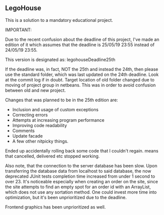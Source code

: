 ## LegoHouse

This is a solution to a mandatory educational project. 

IMPORTANT:

Due to the recent confusion about the deadline of this project, I've made an edition of it which assumes that the deadline is 25/05/19 23:55 instead of 24/05/19 23:55.

This version is designated as: legohouseDeadline25th

If the deadline was, in fact, NOT the 25th and instead the 24th, then please use the standard folder, which was last updated on the 24th deadline. Look at the commit log if in doubt. Target location of old folder changed due to moving of project group in netbeans. This was in order to avoid confusion between old and new project.


Changes that was planned to be in the 25th edition are:

* Inclusion and usage of custom exceptions
* Correcting errors
* Attempts at increasing program performance
* Improving code readability
* Comments
* Update facade
* A few other nitpicky things.

Ended up accidentally rolling back some code that I couldn't regain. means that cancelled, delivered etc stopped working.





Also note, that the connection to the server database has been slow. Upon transferring the database data from localhost to said database, the now deprecated JUnit tests completion time increased from under 1 second to over 23. It's noticeable especially when creating an order on the site, since the site attempts to find an empty spot for an order id with an ArrayList, which does not use any sortation method. One could invest more time into optimization, but it's been unprioritized due to the deadline.

Frontend graphics has been unprioritized as well. 




